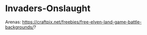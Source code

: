 # Invaders-Onslaught
Arenas: https://craftpix.net/freebies/free-elven-land-game-battle-backgrounds/?
